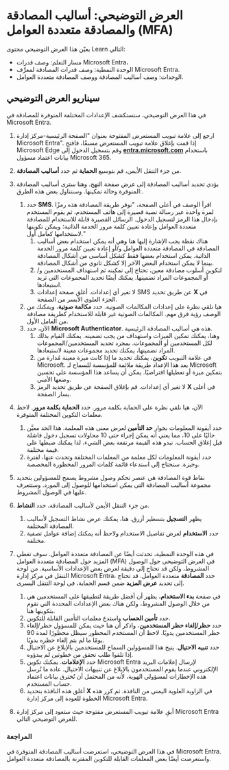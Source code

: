 <!---
---
العرض التوضيحي: العنوان: "استكشاف إعدادات مستخدم معرِّف Microsoft Entra" مسار التعلم/الوحدة النمطية/الوحدة: "مسار التعلم: وصف قدرات Microsoft Entra؛ الوحدة النمطية 2: وصف قدرات المصادقة لمعرِّف Microsoft Entra؛ الوحدة 3: وصف أساليب المصادقة؛ الوحدة 4: وصف المصادقة متعددة العوامل"
---
--->

# العرض التوضيحي: أساليب المصادقة والمصادقة متعددة العوامل (MFA)

يعيّن هذا العرض التوضيحي محتوى Learn التالي:

- مسار التعلم: وصف قدرات Microsoft Entra،
- الوحدة النمطية: وصف قدرات المصادقة لمعرِّف Microsoft Entra.
- الوحدات: وصف أساليب المصادقة ووصف المصادقة متعددة العوامل.

## سيناريو العرض التوضيحي

في هذا العرض التوضيحي، ستستكشف الإعدادات المختلفة المتوفرة للمصادقة في Microsoft Entra.

1. ارجع إلى علامة تبويب المستعرض المفتوحة بعنوان "الصفحة الرئيسية-مركز إدارة Microsoft Entra".  إذا قمت بإغلاق علامة تبويب المستعرض مسبقًا، فافتح Microsoft Edge وقم بتسجيل الدخول إلى **[entra.microsoft.com](https://entra.microsoft.com)** باستخدام بيانات اعتماد مسؤول Microsoft 365.

1. من جزء التنقل الأيمن، قم بتوسيع **الحماية** ثم حدد **أساليب المصادقة**.

1. يؤدي تحديد أساليب المصادقة إلى عرض صفحة النهج.  وهنا سترى أساليب المصادقة المتوفرة وحالة تمكينها.  وسنتناول بعض هذه الطرق:.  
    1. حدد **SMS**.  اقرأ الوصف في أعلى الصفحة، "توفر طريقة المصادقة هذه رمزًا لمرة واحدة عبر رسالة نصية قصيرة إلى هاتف المستخدم، ثم يقوم المستخدم بإدخال هذا الرمز لتسجيل الدخول. الرسائل القصيرة قابلة للاستخدام للمصادقة متعددة العوامل وإعادة تعيين كلمة مرور الخدمة الذاتية؛ ويمكن تكوينها لاستخدامها كعامل أول."
        1. هناك نقطة يجب الإشارة إليها هنا وهي أنه يمكن استخدام بعض أساليب المصادقة في المصادقة متعددة العوامل و/أو إعادة تعيين كلمة مرور الخدمة الذاتية.  يمكن استخدام بعضها فقط كشكل أساسي من أشكال المصادقة بينما لا يمكن استخدام البعض الآخر إلا كشكل ثانوي من أشكال المصادقة.
        1. لتكوين أسلوب مصادقة معين، تحتاج إلى تمكينه ثم استهداف المستخدمين و/أو المجموعات المراد تضمينها.  يمكنك أيضًا تحديد المجموعات التي تريد استبعادها.
        1. لا تغير أي إعدادات.  أغلق صفحة إعدادات SMS عن طريق تحديد **X** في الجزء العلوي الأيسر من الصفحة.  
    1. هيا نلقي نظرة على إعدادات المكالمات الصوتية.  حدد **مكالمة صوتية**، ويمكنك من الوصف رؤية فرق مهم.  المكالمات الصوتية غير قابلة للاستخدام كطريقة مصادقة من العامل الأول.
    1. الآن، حدد **Microsoft Authenticator**.  هذه هي أساليب المصادقة الرئيسية.  
        1. وهنا، يمكنك تمكين الميزات واستهداف من يجب تضمينه.  يمكنك القيام بذلك لكل المستخدمين أو المجموعات. بمجرد تحديد المستخدمين/المجموعات المراد تضمينها، يمكنك تحديد مجموعات معينة لاستبعادها.  
        1. في علامة التبويب **تكوين**، يمكنك تحديد ما إذا كانت ميزة معينة مُدارة من Microsoft. يعد هذا الإعداد طريقة ملائمة للمؤسسة للسماح لـ Microsoft بتمكين ميزة أو تعطيلها افتراضيًا. يمكن أن يساعد هذا المؤسسة على تحسين وضعها الأمني.
        1. لا تغير أي إعدادات. قم بإغلاق الصفحة عن طريق تحديد الرمز **X** في أعلى يسار الصفحة.
 
1. الآن، هيا نلقي نظرة على الحماية بكلمة مرور. حدد **الحماية بكلمة مرور**.  لاحظ معلمات التكوين المختلفة المتوفرة.  
    1. حدد أيقونة المعلومات بجوار **حد التأمين** لعرض معنى هذه المعلمة.  هذا الحد معيَّن حاليًا على 10، مما يعني أنه يمكن إجراء حتى 10 محاولات تسجيل دخول فاشلة قبل إغلاق الحساب. تبدو هذه القيمة مرتفعة بعض الشيء، لذا يمكنك ضبطها على قيمة مختلفة.
    1. حدد أيقونة المعلومات لكل معلمة من المعلمات المختلفة وتحدث عنها، لفترة وجيزة.  ستحتاج إلى استدعاء قائمة كلمات المرور المحظورة المخصصة.

1. نقاط قوة المصادقة هي عنصر تحكم وصول مشروط يسمح للمسؤولين بتحديد مجموعة أساليب المصادقة التي يمكن استخدامها للوصول إلى المورد. وستتعرف عليها في الوصول المشروط.

1. من جزء التنقل الأيمن لأساليب المصادقة، حدد **النشاط**.
    1. يظهر **التسجيل** بتسطير أزرق.  هنا، يمكنك عرض نشاط التسجيل لأساليب المصادقة المختلفة.
    1. حدد **الاستخدام** لعرض تفاصيل الاستخدام ولاحظ أنه يمكنك إضافة عوامل تصفية مختلفة.

1. في هذه الوحدة النمطية، تحدثت أيضًا عن المصادقة متعددة العوامل. سوف تغطي المزيد حول المصادقة متعددة العوامل (MFA) في العرض التوضيحي حول الوصول المشروط، ولكن قد تحتاج إلى دقيقة لعرض بعض الإعدادات الأساسية.  من لوحة التنقل في مركز إدارة Microsoft Entra، حدد **المصادقة** متعددة العوامل.  قد تحتاج إلى تحديد **عرض المزيد** ضمن قسم الحماية، في لوحة التنقل اليسرى.
    1. في صفحة **بدء الاستخدام**، يظهر أن أفضل طريقة لتطبيقها على المستخدمين هي من خلال الوصول المشروط، ولكن هناك بعض الإعدادات المحددة التي تقوم بتكوينها هنا.
    1. حدد **تأمين الحساب** واستدع معلمات التأمين القابلة للتكوين.
    1. حدد **حظر/إلغاء حظر المستخدمين**، واذكر أن هنا حيث يمكن للمسؤول حظر/إلغاء حظر المستخدمين يدويًا.  لاحظ أن المستخدم المحظور سيظل محظورًا لمدة 90 يومًا ما لم يتم إلغاء حظره يدويًا.
    1. حدد **تنبيه الاحتيال**.  يتيح هذا للمسؤولين السماح للمستخدمين بالإبلاغ عن الاحتيال إذا تلقوا طلب تحقق من خطوتين لم يبدؤوه.
    1. حدد **الإعلامات**.  يمكنك تكوين Microsoft Entra لإرسال إعلامات البريد الإلكتروني عندما يقوم المستخدمون بالإبلاغ عن تنبيهات الاحتيال. عادة ما تُرسل هذه الإخطارات لمسؤولي الهوية، لأنه من المحتمل أن تُخترق بيانات اعتماد حساب المستخدم.
    1. أغلق هذه النافذة بتحديد **X** في الزاوية العلوية اليمنى من النافذة.  ثم كرر هذه الخطوة للعودة إلى مركز إدارة Microsoft Entra.

1. أبقِ علامة تبويب المستعرض مفتوحة حيث ستعود إلى مركز إدارة Microsoft Entra للعرض التوضيحي التالي.

### المراجعة

في هذا العرض التوضيحي، استعرضت أساليب المصادقة المتوفرة في Microsoft Entra.  واستعرضت أيضًا بعض المعلمات القابلة للتكوين المقترنة بالمصادقة متعددة العوامل.
